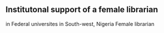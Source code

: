 ## Institutonal support of a female librarian 

in Federal universites in South-west, Nigeria
Female librarian
